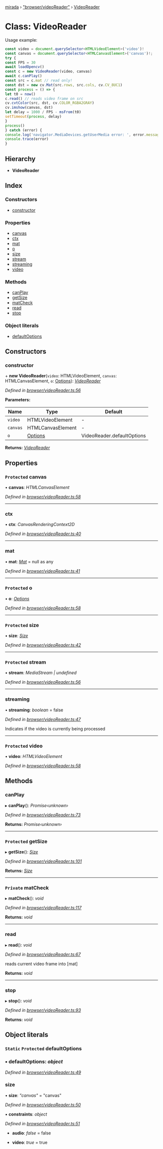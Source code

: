[mirada](../README.md) › ["browser/videoReader"](../modules/_browser_videoreader_.md) › [VideoReader](_browser_videoreader_.videoreader.md)

# Class: VideoReader


Usage example:

```js
const video = document.querySelector<HTMLVideoElement>('video')!
const canvas = document.querySelector<HTMLCanvasElement>('canvas')!;
try {
const FPS = 30
await loadOpencv()
const c = new VideoReader(video, canvas)
await c.canPlay()
const src = c.mat // read only!
const dst = new cv.Mat(src.rows, src.cols, cv.CV_8UC1)
const process = () => {
let t0 = now()
c.read() // reads video frame on src
cv.cvtColor(src, dst, cv.COLOR_RGBA2GRAY)
cv.imshow(canvas, dst)
let delay = 1000 / FPS - msFrom(t0)
setTimeout(process, delay)
}
process()
} catch (error) {
console.log('navigator.MediaDevices.getUserMedia error: ', error.message, error.name);
console.trace(error)
}
```

## Hierarchy

* **VideoReader**

## Index

### Constructors

* [constructor](_browser_videoreader_.videoreader.md#constructor)

### Properties

* [canvas](_browser_videoreader_.videoreader.md#protected-canvas)
* [ctx](_browser_videoreader_.videoreader.md#ctx)
* [mat](_browser_videoreader_.videoreader.md#mat)
* [o](_browser_videoreader_.videoreader.md#protected-o)
* [size](_browser_videoreader_.videoreader.md#protected-size)
* [stream](_browser_videoreader_.videoreader.md#protected-stream)
* [streaming](_browser_videoreader_.videoreader.md#streaming)
* [video](_browser_videoreader_.videoreader.md#protected-video)

### Methods

* [canPlay](_browser_videoreader_.videoreader.md#canplay)
* [getSize](_browser_videoreader_.videoreader.md#protected-getsize)
* [matCheck](_browser_videoreader_.videoreader.md#private-matcheck)
* [read](_browser_videoreader_.videoreader.md#read)
* [stop](_browser_videoreader_.videoreader.md#stop)

### Object literals

* [defaultOptions](_browser_videoreader_.videoreader.md#static-protected-defaultoptions)

## Constructors

###  constructor

\+ **new VideoReader**(`video`: HTMLVideoElement, `canvas`: HTMLCanvasElement, `o`: [Options](../interfaces/_browser_videoreader_.options.md)): *[VideoReader](_browser_videoreader_.videoreader.md)*

*Defined in [browser/videoReader.ts:56](https://github.com/cancerberoSgx/mirada/blob/f0c0267/mirada/src/browser/videoReader.ts#L56)*

**Parameters:**

Name | Type | Default |
------ | ------ | ------ |
`video` | HTMLVideoElement | - |
`canvas` | HTMLCanvasElement | - |
`o` | [Options](../interfaces/_browser_videoreader_.options.md) |  VideoReader.defaultOptions |

**Returns:** *[VideoReader](_browser_videoreader_.videoreader.md)*

## Properties

### `Protected` canvas

• **canvas**: *HTMLCanvasElement*

*Defined in [browser/videoReader.ts:58](https://github.com/cancerberoSgx/mirada/blob/f0c0267/mirada/src/browser/videoReader.ts#L58)*

___

###  ctx

• **ctx**: *CanvasRenderingContext2D*

*Defined in [browser/videoReader.ts:40](https://github.com/cancerberoSgx/mirada/blob/f0c0267/mirada/src/browser/videoReader.ts#L40)*

___

###  mat

• **mat**: *[Mat](_types_opencv_mat_.mat.md)* =  null as any

*Defined in [browser/videoReader.ts:41](https://github.com/cancerberoSgx/mirada/blob/f0c0267/mirada/src/browser/videoReader.ts#L41)*

___

### `Protected` o

• **o**: *[Options](../interfaces/_browser_videoreader_.options.md)*

*Defined in [browser/videoReader.ts:58](https://github.com/cancerberoSgx/mirada/blob/f0c0267/mirada/src/browser/videoReader.ts#L58)*

___

### `Protected` size

• **size**: *[Size](_types_opencv__hacks_.size.md)*

*Defined in [browser/videoReader.ts:42](https://github.com/cancerberoSgx/mirada/blob/f0c0267/mirada/src/browser/videoReader.ts#L42)*

___

### `Protected` stream

• **stream**: *MediaStream | undefined*

*Defined in [browser/videoReader.ts:56](https://github.com/cancerberoSgx/mirada/blob/f0c0267/mirada/src/browser/videoReader.ts#L56)*

___

###  streaming

• **streaming**: *boolean* = false

*Defined in [browser/videoReader.ts:47](https://github.com/cancerberoSgx/mirada/blob/f0c0267/mirada/src/browser/videoReader.ts#L47)*

Indicates if the video is currently being processed

___

### `Protected` video

• **video**: *HTMLVideoElement*

*Defined in [browser/videoReader.ts:58](https://github.com/cancerberoSgx/mirada/blob/f0c0267/mirada/src/browser/videoReader.ts#L58)*

## Methods

###  canPlay

▸ **canPlay**(): *Promise‹unknown›*

*Defined in [browser/videoReader.ts:73](https://github.com/cancerberoSgx/mirada/blob/f0c0267/mirada/src/browser/videoReader.ts#L73)*

**Returns:** *Promise‹unknown›*

___

### `Protected` getSize

▸ **getSize**(): *[Size](_types_opencv__hacks_.size.md)*

*Defined in [browser/videoReader.ts:101](https://github.com/cancerberoSgx/mirada/blob/f0c0267/mirada/src/browser/videoReader.ts#L101)*

**Returns:** *[Size](_types_opencv__hacks_.size.md)*

___

### `Private` matCheck

▸ **matCheck**(): *void*

*Defined in [browser/videoReader.ts:117](https://github.com/cancerberoSgx/mirada/blob/f0c0267/mirada/src/browser/videoReader.ts#L117)*

**Returns:** *void*

___

###  read

▸ **read**(): *void*

*Defined in [browser/videoReader.ts:67](https://github.com/cancerberoSgx/mirada/blob/f0c0267/mirada/src/browser/videoReader.ts#L67)*

reads current video frame into [mat]

**Returns:** *void*

___

###  stop

▸ **stop**(): *void*

*Defined in [browser/videoReader.ts:93](https://github.com/cancerberoSgx/mirada/blob/f0c0267/mirada/src/browser/videoReader.ts#L93)*

**Returns:** *void*

## Object literals

### `Static` `Protected` defaultOptions

### ▪ **defaultOptions**: *object*

*Defined in [browser/videoReader.ts:49](https://github.com/cancerberoSgx/mirada/blob/f0c0267/mirada/src/browser/videoReader.ts#L49)*

###  size

• **size**: *"canvas"* = "canvas"

*Defined in [browser/videoReader.ts:50](https://github.com/cancerberoSgx/mirada/blob/f0c0267/mirada/src/browser/videoReader.ts#L50)*

▪ **constraints**: *object*

*Defined in [browser/videoReader.ts:51](https://github.com/cancerberoSgx/mirada/blob/f0c0267/mirada/src/browser/videoReader.ts#L51)*

* **audio**: *false* = false

* **video**: *true* = true